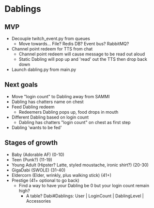 # Dablings
## MVP
* Decouple twitch_event.py from queues
  * Move towards... File? Redis DB? Event bus? RabbitMQ?
* Channel point redeem for TTS from chat
  * Channel point redeem will cause message to be read out aloud
  * Static Dabling will pop up and 'read' out the TTS then drop back down
* Launch dabling.py from main.py

## Next goals
* Move "login count" to Dabling away from SAMMI
* Dabling has chatters name on chest
* Feed Dabling redeem
  * Redeemers Dabling pops up, food drops in mouth
* Different Dabling based on login count
  * Dabling has chatters "login count" on chest as first step
* Dabling 'wants to be fed'

## Stages of growth
* Baby (Adorable AF) (0-10)
* Teen (Punk?) (11-19)
* Young Adult (Hipster? Latte, styled moustache, ironic shirt?) (20-30)
* GigaDabi (SWOLE) (31-40)
* Eldercorn (Elder, wrinkly, plus walking stick) (41+)
* Prestige (41+ optional to go back)
  * Find a way to have your Dabling be 0 but your login count remain high?
    * A table? Dabi#Dablings: User | LoginCount | DablingLevel | Accessories